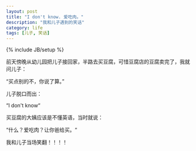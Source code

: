 ```yaml
---
layout: post
title: "I don't know. 爱吃肉。"
description: "我和儿子遇到的笑话"
category: life
tags: [儿子, 笑话]
---
```

{% include JB/setup %}

前天傍晚从幼儿园把儿子接回家，半路去买豆腐，可惜豆腐店的豆腐卖完了，我就问儿子：

“买点别的不，你说了算。”

儿子脱口而出：

“I don't know“

买豆腐的大姨应该是不懂英语，当时就说：

“什么？爱吃肉？让你爸给买。“

我和儿子当场笑翻！！！！



